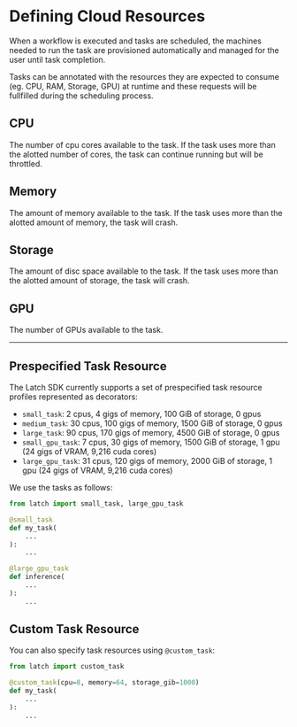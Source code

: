 # Defining Cloud Resources

When a workflow is executed and tasks are scheduled, the machines needed to run
the task are provisioned automatically and managed for the user until task
completion.

Tasks can be annotated with the resources they are expected to consume (eg. CPU,
RAM, Storage, GPU) at runtime and these requests will be fullfilled during the scheduling
process.

## CPU
The number of cpu cores available to the task. If the task uses more than the alotted
number of cores, the task can continue running but will be throttled.

## Memory
The amount of memory available to the task. If the task uses more than the alotted
amount of memory, the task will crash.

## Storage
The amount of disc space available to the task. If the task uses more than the alotted
amount of storage, the task will crash.

## GPU
The number of GPUs available to the task.

---

## Prespecified Task Resource

The Latch SDK currently supports a set of prespecified task resource profiles
represented as decorators:

* `small_task`: 2 cpus, 4 gigs of memory, 100 GiB of storage, 0 gpus
* `medium_task`: 30 cpus, 100 gigs of memory, 1500 GiB of storage, 0 gpus
* `large_task`: 90 cpus, 170 gigs of memory, 4500 GiB of storage, 0 gpus
* `small_gpu_task`: 7 cpus, 30 gigs of memory, 1500 GiB of storage, 1 gpu (24 gigs of VRAM, 9,216 cuda cores)
* `large_gpu_task`: 31 cpus, 120 gigs of memory, 2000 GiB of storage, 1 gpu (24 gigs of VRAM, 9,216 cuda cores)

We use the tasks as follows:

```python
from latch import small_task, large_gpu_task

@small_task
def my_task(
    ...
):
    ...

@large_gpu_task
def inference(
    ...
):
    ...
```

## Custom Task Resource

You can also specify task resources using `@custom_task`:
```python
from latch import custom_task

@custom_task(cpu=8, memory=64, storage_gib=1000)
def my_task(
    ...
):
    ...
```
